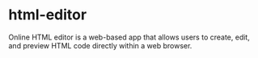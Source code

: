 # html-editor
Online HTML editor is a web-based app that allows users to create, edit, and preview HTML code directly within a web browser.
